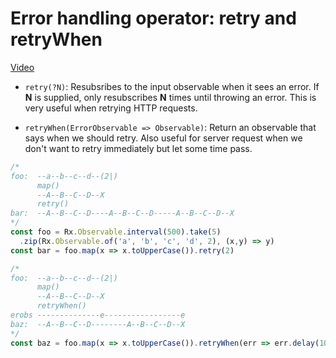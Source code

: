 # Error handling operator: retry and retryWhen
[Video](https://egghead.io/lessons/rxjs-error-handling-operator-retry-and-retrywhen)

- ``retry(?N)``: Resubsribes to the input observable when it sees an error. If **N** is supplied, only resubscribes **N** times until throwing an error. This is very useful when retrying HTTP requests.

- ``retryWhen(ErrorObservable => Observable)``: Return an observable that says when we should retry. Also useful for server request when we don't want to retry immediately but let some time pass.

```js
/*
foo:  --a--b--c--d--(2|)
      map()
      --A--B--C--D--X
      retry()
bar:  --A--B--C--D----A--B--C--D-----A--B--C--D--X
*/
const foo = Rx.Observable.interval(500).take(5)
  .zip(Rx.Observable.of('a', 'b', 'c', 'd', 2), (x,y) => y)
const bar = foo.map(x => x.toUpperCase()).retry(2)

/*
foo:  --a--b--c--d--(2|)
      map()
      --A--B--C--D--X
      retryWhen()
erobs --------------e-----------------e
baz:  --A--B--C--D--------A--B--C--D--X
*/
const baz = foo.map(x => x.toUpperCase()).retryWhen(err => err.delay(1000))
```
